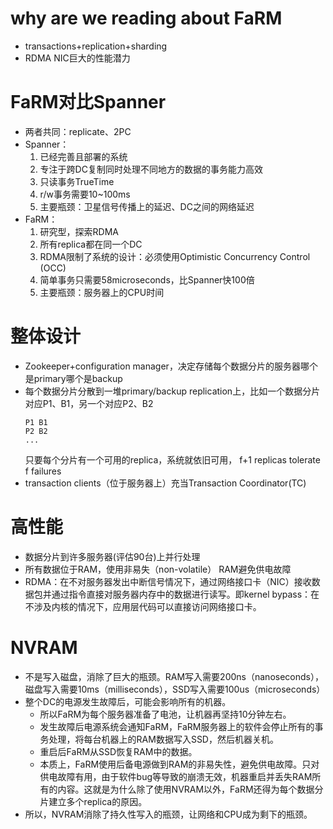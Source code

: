 # why are we reading about FaRM
- transactions+replication+sharding
- RDMA NIC巨大的性能潜力
# FaRM对比Spanner
- 两者共同：replicate、2PC
- Spanner：
  1. 已经完善且部署的系统
  2. 专注于跨DC复制同时处理不同地方的数据的事务能力高效
  3. 只读事务TrueTime
  4. r/w事务需要10~100ms
  5. 主要瓶颈：卫星信号传播上的延迟、DC之间的网络延迟
- FaRM：
	1. 研究型，探索RDMA
	2. 所有replica都在同一个DC
	3. RDMA限制了系统的设计：必须使用Optimistic Concurrency Control (OCC)
	4. 简单事务只需要58microseconds，比Spanner快100倍
	5. 主要瓶颈：服务器上的CPU时间
# 整体设计
- Zookeeper+configuration manager，决定存储每个数据分片的服务器哪个是primary哪个是backup
- 每个数据分片分散到一堆primary/backup replication上，比如一个数据分片对应P1、B1，另一个对应P2、B2
    ```
    P1 B1
    P2 B2
    ...
    ```
    只要每个分片有一个可用的replica，系统就依旧可用， f+1 replicas tolerate f failures
- transaction clients（位于服务器上）充当Transaction Coordinator(TC)
# 高性能
- 数据分片到许多服务器(评估90台)上并行处理
- 所有数据位于RAM，使用非易失（non-volatile） RAM避免供电故障
- RDMA：在不对服务器发出中断信号情况下，通过网络接口卡（NIC）接收数据包并通过指令直接对服务器内存中的数据进行读写。即kernel bypass：在不涉及内核的情况下，应用层代码可以直接访问网络接口卡。

# NVRAM

- 不是写入磁盘，消除了巨大的瓶颈。RAM写入需要200ns（nanoseconds），磁盘写入需要10ms（milliseconds），SSD写入需要100us（microseconds）
- 整个DC的电源发生故障后，可能会影响所有的机器。
  - 所以FaRM为每个服务器准备了电池，让机器再坚持10分钟左右。
  - 发生故障后电源系统会通知FaRM，FaRM服务器上的软件会停止所有的事务处理，将每台机器上的RAM数据写入SSD，然后机器关机。
  - 重启后FaRM从SSD恢复RAM中的数据。
  - 本质上，FaRM使用后备电源做到RAM的非易失性，避免供电故障。只对供电故障有用，由于软件bug等导致的崩溃无效，机器重启并丢失RAM所有的内容。这就是为什么除了使用NVRAM以外，FaRM还得为每个数据分片建立多个replica的原因。
- 所以，NVRAM消除了持久性写入的瓶颈，让网络和CPU成为剩下的瓶颈。



